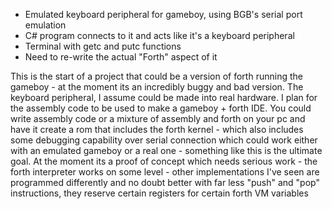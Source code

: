 - Emulated keyboard peripheral for gameboy, using BGB's serial port emulation
- C# program connects to it and acts like it's a keyboard peripheral
- Terminal with getc and putc functions
- Need to re-write the actual "Forth" aspect of it

This is the start of a project that could be a version of forth running the gameboy - at the moment its an incredibly buggy and bad version.
The keyboard peripheral, I assume could be made into real hardware. I plan for the assembly code to be used to make a gameboy + forth IDE. You could write assembly code or a mixture of assembly and forth on your pc and have it create a rom that includes the forth kernel - which also includes some debugging capability over serial connection which could work either with an emulated gameboy or a real one - something like this is the ultimate goal. At the moment its a proof of concept which needs serious work - the forth interpreter works on some level - other implementations I've seen are programmed differently and no doubt better with far less "push" and "pop" instructions, they reserve certain registers for certain forth VM variables
